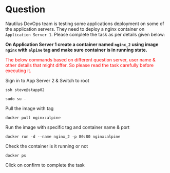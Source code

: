 # Question
Nautilus DevOps team is testing some applications deployment on some of the application servers. They need to deploy a nginx container on `Application Server 1`. Please complete the task as per details given below:

**On Application Server 1 create a container named `nginx_2` using image `nginx` with `alpine` tag and make sure container is in running state.**

<span style="color: red;">The below commands based on different question server, user name & other details that might differ. So please read the task carefully before executing it. </span>

Sign in to App Server 2 & Switch to root
```
ssh steve@stapp02
```
```
sudo su -
```
Pull the image with tag
```
docker pull nginx:alpine
```
Run the image with specific tag and container name & port

```
docker run -d --name nginx_2 -p 80:80 nginx:alpine
```

Check the container is it running or not
```
docker ps
```

Click on confirm to complete the task
